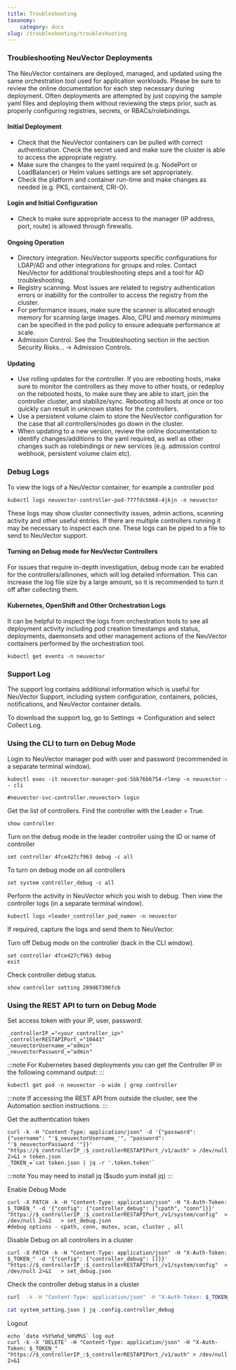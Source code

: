 ```yaml
---
title: Troubleshooting
taxonomy:
    category: docs
slug: /troubleshooting/troubleshooting
---
```


### Troubleshooting NeuVector Deployments

The NeuVector containers are deployed, managed, and updated using the same orchestration tool used for application workloads. Please be sure to review the online documentation for each step necessary during deployment. Often deployments are attempted by just copying the sample yaml files and deploying them without reviewing the steps prior, such as properly configuring registries, secrets, or RBACs/rolebindings.

#### Initial Deployment

+ Check that the NeuVector containers can be pulled with correct authentication. Check the secret used and make sure the cluster is able to access the appropriate registry.
+ Make sure the changes to the yaml required (e.g. NodePort or LoadBalancer) or Helm values settings are set appropriately.
+ Check the platform and container run-time and make changes as needed (e.g. PKS, containerd, CRI-O).

#### Login and Initial Configuration

+ Check to make sure appropriate access to the manager (IP address, port, route) is allowed through firewalls.

#### Ongoing Operation

+ Directory integration. NeuVector supports specific configurations for LDAP/AD and other integrations for groups and roles. Contact NeuVector for additional troubleshooting steps and a tool for AD troubleshooting.
+ Registry scanning. Most issues are related to registry authentication errors or inability for the controller to access the registry from the cluster.
+ For performance issues, make sure the scanner is allocated enough memory for scanning large images. Also, CPU and memory minimums can be specified in the pod policy to ensure adequate performance at scale.
+ Admission Control. See the Troubleshooting section in the section Security Risks... -> Admission Controls.

#### Updating

+ Use rolling updates for the controller. If you are rebooting hosts, make sure to monitor the controllers as they move to other hosts, or redeploy on the rebooted hosts, to make sure they are able to start, join the controller cluster, and stabilize/sync. Rebooting all hosts at once or too quickly can result in unknown states for the controllers.
+ Use a persistent volume claim to store the NeuVector configuration for the case that all controllers/nodes go down in the cluster.
+ When updating to a new version, review the online documentation to identify changes/additions to the yaml required, as well as other changes such as rolebindings or new services (e.g. admission control webhook, persistent volume claim etc).

### Debug Logs
To view the logs of a NeuVector container, for example a controller pod

```shell
kubectl logs neuvector-controller-pod-777fdc5668-4jkjn -n neuvector
```

These logs may show cluster connectivity issues, admin actions, scanning activity and other useful entries. If there are multiple controllers running it may be necessary to inspect each one. These logs can be piped to a file to send to NeuVector support.

#### Turning on Debug mode for NeuVector Controllers

For issues that require in-depth investigation, debug mode can be enabled for the controllers/allinones, which will log detailed information. This can increase the log file size by a large amount, so it is recommended to turn it off after collecting them.

#### Kubernetes, OpenShift and Other Orchestration Logs

It can be helpful to inspect the logs from orchestration tools to see all deployment activity including pod creation timestamps and status, deployments, daemonsets and other management actions of the NeuVector containers performed by the orchestration tool. 

```shell
kubectl get events -n neuvector
```

### Support Log

The support log contains additional information which is useful for NeuVector Support, including system configuration, containers, policies, notifications, and NeuVector container details.

To download the support log, go to Settings -> Configuration and select Collect Log. 

### Using the CLI to turn on Debug Mode

Login to NeuVector manager pod with user and password (recommended in a separate terminal window).

```shell
kubectl exec -it neuvector-manager-pod-5bb76b6754-rlmnp -n neuvector -- cli 
```

```shell
#neuvector-svc-controller.neuvector> login
```

Get the list of controllers. Find the controller with the Leader = True.

```shell
show controller
```

Turn on the debug mode in the leader controller using the ID or name of controller

```shell
set controller 4fce427cf963 debug -c all
```

To turn on debug mode on all controllers

```shell
set system controller_debug -c all
```

Perform the activity in NeuVector which you wish to debug. Then view the controller logs (in a separate terminal window).

```shell
kubectl logs <leader_controller_pod_name> -n neuvector
```

If required, capture the logs and send them to NeuVector.

Turn off Debug mode on the controller (back in the CLI window).

```shell
set controller 4fce427cf963 debug
exit
```

Check controller debug status.

```shell
show controller setting 289d67396fcb
```

### Using the REST API to turn on Debug Mode

Set access token with your IP, user, password:

```shell
_controllerIP_="<your_controller_ip>"
_controllerRESTAPIPort_="10443"
_neuvectorUsername_="admin"
_neuvectorPassword_="admin"
```

:::note
For Kubernetes based deployments you can get the Controller IP in the following command output:
:::

```shell
kubectl get pod -n neuvector -o wide | grep controller
```

:::note
If accessing the REST API from outside the cluster, see the Automation section instructions.
:::

Get the authentication token

```shell
curl -k -H "Content-Type: application/json" -d '{"password": {"username": "'$_neuvectorUsername_'", "password": "'$_neuvectorPassword_'"}}' "https://$_controllerIP_:$_controllerRESTAPIPort_/v1/auth" > /dev/null 2>&1 > token.json
_TOKEN_=`cat token.json | jq -r '.token.token'`
```

:::note
You may need to install jq ($sudo yum install jq)
:::

Enable Debug Mode

```shell
curl -X PATCH -k -H "Content-Type: application/json" -H "X-Auth-Token: $_TOKEN_" -d '{"config": {"controller_debug": ["cpath", "conn"]}}' "https://$_controllerIP_:$_controllerRESTAPIPort_/v1/system/config"  > /dev/null 2>&1   > set_debug.json
#debug options - cpath, conn, mutex, scan, cluster , all
```

Disable Debug on all controllers in a cluster

```shell
curl -X PATCH -k -H "Content-Type: application/json" -H "X-Auth-Token: $_TOKEN_" -d '{"config": {"controller_debug": []}}' "https://$_controllerIP_:$_controllerRESTAPIPort_/v1/system/config"  > /dev/null 2>&1   > set_debug.json
```

Check the controller debug status in a cluster

```bash
curl  -k -H "Content-Type: application/json" -H "X-Auth-Token: $_TOKEN_"  "https://$_controllerIP_:$_controllerRESTAPIPort_/v1/system/config"  > /dev/null 2>&1   > system_setting.json

cat system_setting.json | jq .config.controller_debug
```

Logout 

```shell
echo `date +%Y%m%d_%H%M%S` log out
curl -k -X 'DELETE' -H "Content-Type: application/json" -H "X-Auth-Token: $_TOKEN_" "https://$_controllerIP_:$_controllerRESTAPIPort_/v1/auth" > /dev/null 2>&1
```
